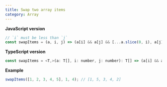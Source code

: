 ```yaml
---
title: Swap two array items
category: Array
---
```


**JavaScript version**

```js
// `i` must be less than `j`
const swapItems = (a, i, j) => (a[i] && a[j] && [...a.slice(0, i), a[j], ...a.slice(i + 1, j), a[i], ...a.slice(j + 1)]) || a;
```

**TypeScript version**

```js
const swapItems = <T,>(a: T[], i: number, j: number): T[] => (a[i] && a[j] && [...a.slice(0, i), a[j], ...a.slice(i + 1, j), a[i], ...a.slice(j + 1)]) || a;
```

**Example**

```js
swapItems([1, 2, 3, 4, 5], 1, 4); // [1, 5, 3, 4, 2]
```
